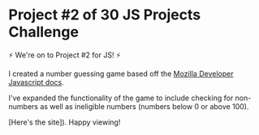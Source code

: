 # Project #2 of 30 JS Projects Challenge

:zap: We're on to Project #2 for JS! :zap:

I created a number guessing game based off the [Mozilla Developer Javascript docs](https://developer.mozilla.org/en-US/docs/Learn/JavaScript/First_steps/A_first_splash).

I've expanded the functionality of the game to include checking for non-numbers as well as ineligible numbers (numbers below 0 or above 100).

[Here's the site]). Happy viewing!